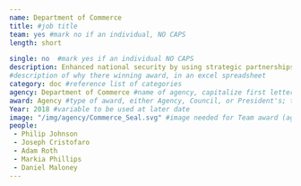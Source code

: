 ```yaml
---
name: Department of Commerce
title: #job title
team: yes #mark no if an individual, NO CAPS
length: short

single: no  #mark yes if an individual NO CAPS
description: Enhanced national security by using strategic partnerships and advanced analytics to prevent the diversion of US goods and technology to weapons of mass destruction and sanctioned programs.
#description of why there winning award, in an excel spreadsheet
category: doc #reference list of categories
agency: Department of Commerce #name of agency, capitalize first letter of each name
award: Agency #type of award, either Agency, Council, or President's; this is case sensitive so make sure to match the options listed exactly. This section generates the format of the card
Year: 2018 #variable to be used at later date
image: "/img/agency/Commerce_Seal.svg" #image needed for Team award (agency seal) and President's award (headshot); leave empty if and individual Agency award
people:
 - Philip Johnson
 - Joseph Cristofaro
 - Adam Roth
 - Markia Phillips
 - Daniel Maloney
---
```

